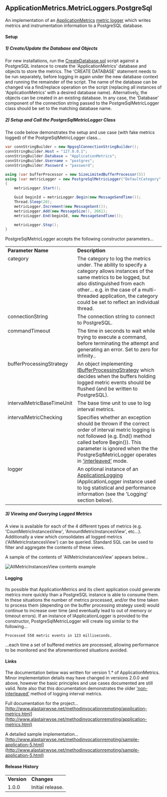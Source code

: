 ApplicationMetrics.MetricLoggers.PostgreSql
---
An implementation of an [ApplicationMetrics](https://github.com/alastairwyse/ApplicationMetrics) [metric logger](https://github.com/alastairwyse/ApplicationMetrics/blob/master/ApplicationMetrics/IMetricLogger.cs) which writes metrics and instrumentation information to a PostgreSQL database.


#### Setup

##### 1) Create/Update the Database and Objects
For new installations, run the [CreateDatabase.sql](https://github.com/alastairwyse/ApplicationMetrics.MetricLoggers.PostgreSql/blob/master/ApplicationMetrics.MetricLoggers.PostgreSql/Resources/CreateDatabase.sql) script against a PostgreSQL instance to create the 'ApplicationMetrics' database and objects to store the metrics.  The 'CREATE DATABASE' statement needs to be run separately, before logging in again under the new database context and running the remainder of the script.  The name of the database can be changed via a find/replace operation on the script (replacing all instances of 'ApplicationMetrics' with a desired database name).  Alternatively, the objects can be created in an existing database.  In any case, the 'Database' component of the connection string passed to the PostgreSqlMetricLogger class should be set to the matching database name.  

##### 2) Setup and Call the PostgreSqlMetricLogger Class

The code below demonstrates the setup and use case (with fake metrics logged) of the PostgreSqlMetricLogger class...

````C#
var connStringBuilder = new NpgsqlConnectionStringBuilder();
connStringBuilder.Host = "127.0.0.1";
connStringBuilder.Database = "ApplicationMetrics";
connStringBuilder.Username = "postgres";
connStringBuilder.Password = "password";

using (var bufferProcessor = new SizeLimitedBufferProcessor(5))
using (var metricLogger = new PostgreSqlMetricLogger("DefaultCategory", connStringBuilder.ToString(), 0, bufferProcessor, IntervalMetricBaseTimeUnit.Millisecond, true))
{
    metricLogger.Start();

    Guid beginId = metricLogger.Begin(new MessageSendTime());
    Thread.Sleep(20);
    metricLogger.Increment(new MessageSent());
    metricLogger.Add(new MessageSize(), 2661);
    metricLogger.End(beginId, new MessageSendTime());

    metricLogger.Stop();
}
````

PostgreSqlMetricLogger accepts the following constructor parameters...

<table>
  <tr>
    <td><b>Parameter Name</b></td>
    <td><b>Description</b></td>
  </tr>
  <tr>
    <td valign="top">category</td>
    <td>
      The category to log the metrics under.  The ability to specify a category allows instances of the same metrics to be logged, but also distinguished from each other... e.g. in the case of a multi-threaded application, the category could be set to reflect an individual thread.
    </td>
  </tr>
  <tr>
    <td valign="top">connectionString</td>
    <td>
      The connection string to connect to PostgreSQL.
    </td>
  </tr>
  <tr>
    <td valign="top">commandTimeout</td>
    <td>
      The time in seconds to wait while trying to execute a command, before terminating the attempt and generating an error. Set to zero for infinity..
    </td>
  </tr>
  <tr>
    <td valign="top">bufferProcessingStrategy</td>
    <td>
      An object implementing <a href="https://github.com/alastairwyse/ApplicationMetrics/blob/master/ApplicationMetrics.MetricLoggers/IBufferProcessingStrategy.cs">IBufferProcessingStrategy</a> which decides when the buffers holding logged metric events should be flushed (and be written to PostgreSQL).
    </td>
  </tr>
  <tr>
    <td valign="top">intervalMetricBaseTimeUnit</td>
    <td>
      The base time unit to use to log interval metrics.
    </td>
  </tr>
  <tr>
    <td valign="top">intervalMetricChecking</td>
    <td>
      Specifies whether an exception should be thrown if the correct order of interval metric logging is not followed (e.g. End() method called before Begin()).  This parameter is ignored when the the PostgreSqlMetricLogger operates in <a href="https://github.com/alastairwyse/ApplicationMetrics#interleaved-interval-metrics">'interleaved'</a> mode.
    </td>
  </tr>
  <tr>
    <td valign="top">logger</td>
    <td>
      An optional instance of an <a href="https://github.com/alastairwyse/ApplicationLogging">ApplicationLogging</a> IApplicationLogger instance used to log statistical and performance information (see the 'Logging' section below).
    </td>
  </tr>
</table>

##### 3) Viewing and Querying Logged Metrics
A view is available for each of the 4 different types of metrics (e.g. 'CountMetricInstancesView', 'AmountMetricInstancesView', etc...).  Additionally a view which consolidates all logged metrics ('AllMetricInstancesView') can be queried.  Standard SQL can be used to filter and aggregate the contents of these views.

A sample of the contents of 'AllMetricInstancesView' appears below...

![AllMetricInstancesView contents example](http://alastairwyse.net/applicationmetrics/images/allmetricinstancesview-example.png)

#### Logging

Its possible that ApplicationMetrics and its client application could generate metrics more quickly than a PostgreSQL instance is able to consume them.  In these situations the number of metrics processed, and/or the time taken to process them (depending on the buffer processing strategy used) would continue to increase over time (and eventually lead to out of memory or timeout errors).  If an instance of IApplicationLogger is provided to the constructor, PostgreSqlMetricLogger will create log similar to the following...


```
Processed 550 metric events in 123 milliseconds.
```

...each time a set of buffered metrics are processed, allowing performance to be monitored and the aforementioned situations avoided.

#### Links
The documentation below was written for version 1.* of ApplicationMetrics.  Minor implementation details may have changed in versions 2.0.0 and above, however the basic principles and use cases documented are still valid.  Note also that this documentation demonstrates the older ['non-interleaved'](https://github.com/alastairwyse/ApplicationMetrics#interleaved-interval-metrics) method of logging interval metrics.

Full documentation for the project...<br />
[http://www.alastairwyse.net/methodinvocationremoting/application-metrics.html](http://www.alastairwyse.net/methodinvocationremoting/application-metrics.html)

A detailed sample implementation...<br />
[http://www.alastairwyse.net/methodinvocationremoting/sample-application-5.html](http://www.alastairwyse.net/methodinvocationremoting/sample-application-5.html)

#### Release History

<table>
  <tr>
    <td><b>Version</b></td>
    <td><b>Changes</b></td>
  </tr>
  <tr>
    <td valign="top">1.0.0</td>
    <td>
      Initial release.
    </td>
  </tr>
</table>